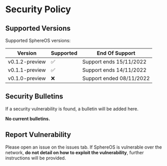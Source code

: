 # Security Policy

## Supported Versions

Supported SphereOS versions:

| Version          | Supported          | End Of Support             |
| ---------------- | ------------------ | -------------------------- |
| v0.1.2-preview   | :white_check_mark: | Support ends 15/11/2022    |
| v0.1.1-preview   | :white_check_mark: | Support ends 14/11/2022    |
| v0.1.0-preview   | ❌                 | Support ended 08/11/2022   |

## Security Bulletins
If a security vulnerability is found, a bulletin will be added here.

**No current bulletins.**

## Report Vulnerability
Please open an issue on the issues tab. If SphereOS is vulnerable over the network, **do not detail on how to exploit the vulnerability**, further instructions will be provided.
